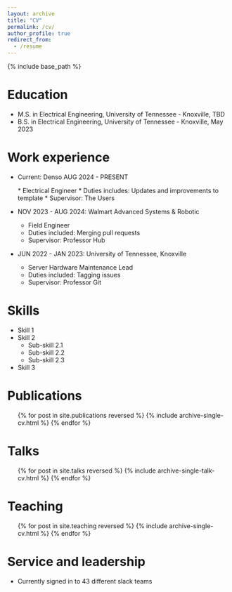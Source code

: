 ```yaml
---
layout: archive
title: "CV"
permalink: /cv/
author_profile: true
redirect_from:
  - /resume
---
```


{% include base_path %}

Education
======
* M.S. in Electrical Engineering, University of Tennessee - Knoxville, TBD
* B.S. in Electrical Engineering, University of Tennessee - Knoxville, May 2023

Work experience
======
* <p>Current: Denso <span style="text-align: right;">AUG 2024 - PRESENT</span></p>
  * Electrical Engineer
  * Duties includes: Updates and improvements to template
  * Supervisor: The Users

* NOV 2023 - AUG 2024: Walmart Advanced Systems & Robotic
  * Field Engineer
  * Duties included: Merging pull requests
  * Supervisor: Professor Hub

* JUN 2022 - JAN 2023: University of Tennessee, Knoxville
  * Server Hardware Maintenance Lead
  * Duties included: Tagging issues
  * Supervisor: Professor Git
  
Skills
======
* Skill 1
* Skill 2
  * Sub-skill 2.1
  * Sub-skill 2.2
  * Sub-skill 2.3
* Skill 3

Publications
======
  <ul>{% for post in site.publications reversed %}
    {% include archive-single-cv.html %}
  {% endfor %}</ul>
  
Talks
======
  <ul>{% for post in site.talks reversed %}
    {% include archive-single-talk-cv.html  %}
  {% endfor %}</ul>
  
Teaching
======
  <ul>{% for post in site.teaching reversed %}
    {% include archive-single-cv.html %}
  {% endfor %}</ul>
  
Service and leadership
======
* Currently signed in to 43 different slack teams
